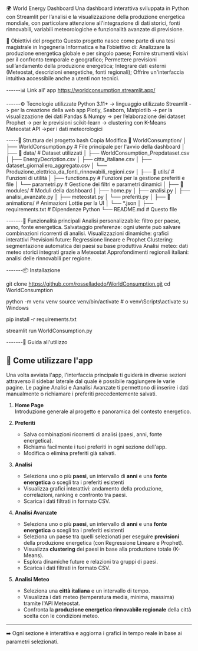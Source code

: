 🌍 World Energy Dashboard
Una dashboard interattiva sviluppata in Python con Streamlit per l’analisi e la visualizzazione della produzione energetica mondiale, con particolare attenzione all'integrazione di dati storici, fonti rinnovabili, variabili meteorologiche e funzionalità avanzate di previsione.

📌 Obiettivi del progetto
Questo progetto nasce come parte di una tesi magistrale in Ingegneria Informatica e ha l’obiettivo di:
Analizzare la produzione energetica globale e per singolo paese;
Fornire strumenti visivi per il confronto temporale e geografico;
Permettere previsioni sull’andamento della produzione energetica;
Integrare dati esterni (Meteostat, descrizioni energetiche, fonti regionali);
Offrire un'interfaccia intuitiva accessibile anche a utenti non tecnici.

------📊 Link all' app 
https://worldconsumption.streamlit.app/

------⚙️ Tecnologie utilizzate
Python 3.11+ -> linguaggio utilizzato
Streamlit -> per la creazione della web app
Plotly, Seaborn, Matplotlib -> per la visualizzazione dei dati
Pandas & Numpy -> per l’elaborazione dei dataset
Prophet -> per le previsioni
scikit-learn -> clustering con K-Means
Meteostat API ->per i dati meteorologici

-----📁 Struttura del progetto
bash
Copia
Modifica
📂 WorldConsumption/
│
├── WorldConsumption.py          # File principale per l'avvio della dashboard
│
├── 📂 data/                     # Dataset utilizzati
│   ├── WorldConsumption_Prepdataset.csv
│   ├── EnergyDecription.csv
│   ├── citta_italiane.csv
│   ├── dataset_giornaliero_aggregato.csv
│   └── Produzione_elettrica_da_fonti_rinnovabili_regioni.csv
│
├── 📂 utils/                    # Funzioni di utilità
│   ├── functions.py            # Funzioni per la gestione preferiti e file
│   └── parametri.py            # Gestione dei filtri e parametri dinamici
│
├── 📂 modules/                 # Moduli della dashboard
│   ├── home.py
│   ├── analisi.py
│   ├── analisi_avanzate.py
│   ├── meteostat.py
│   └── preferiti.py
│
├── 📂 animations/              # Animazioni Lottie per la UI
│   └── *.json
│
├── requirements.txt            # Dipendenze Python
└── README.md                   # Questo file

-------🚀 Funzionalità principali
Analisi personalizzabile: filtro per paese, anno, fonte energetica.
Salvataggio preferenze: ogni utente può salvare combinazioni ricorrenti di analisi.
Visualizzazioni dinamiche: grafici interattivi 
Previsioni future: Regressione lineare e Prophet 
Clustering: segmentazione automatica dei paesi su base produttiva
Analisi meteo: dati meteo storici integrati grazie a Meteostat
Approfondimenti regionali italiani: analisi delle rinnovabili per regione.

-------📦 Installazione

git clone https://github.com/rosselladedo/WorldConsumption.git
cd WorldConsumption

python -m venv venv
source venv/bin/activate  # o venv\Scripts\activate su Windows

pip install -r requirements.txt

streamlit run WorldConsumption.py

-------📖 Guida all'utilizzo

## 🧭 Come utilizzare l'app

Una volta avviata l'app, l'interfaccia principale ti guiderà in diverse sezioni attraverso il sidebar laterale dal quale è possibile raggiungere le varie pagine.
Le pagine Analisi e Aanalisi Avanzate ti permettono di inserire i dati manualmente o richiamare i preferiti precedentemente salvati.

1. **Home Page**  
   Introduzione generale al progetto e panoramica del contesto energetico.
   
3. **Preferiti**  
   - Salva combinazioni ricorrenti di analisi (paesi, anni, fonte energetica).
   - Richiama facilmente i tuoi preferiti in ogni sezione dell'app.
   - Modifica o elimina preferiti già salvati.

4. **Analisi**  
   - Seleziona uno o più **paesi**, un intervallo di **anni** e una **fonte energetica** o scegli tra i preferiti esistenti
   - Visualizza grafici interattivi: andamento della produzione, correlazioni, ranking e confronto tra paesi.
   - Scarica i dati filtrati in formato CSV.

5. **Analisi Avanzate**
   - Seleziona uno o più **paesi**, un intervallo di **anni** e una **fonte energetica** o scegli tra i preferiti esistenti
   - Seleziona un paese tra quelli selezionati per eseguire **previsioni** della produzione energetica (con Regressione Lineare e Prophet).
   - Visualizza **clustering** dei paesi in base alla produzione totale (K-Means).
   - Esplora dinamiche future e relazioni tra gruppi di paesi.
   - Scarica i dati filtrati in formato CSV.

7. **Analisi Meteo**  
   - Seleziona una **città italiana** e un intervallo di tempo.
   - Visualizza i dati meteo (temperatura media, minima, massima) tramite l'API Meteostat.
   - Confronta la **produzione energetica rinnovabile regionale** della città scelta con le condizioni meteo.

---

➡️ Ogni sezione è interattiva e aggiorna i grafici in tempo reale in base ai parametri selezionati.







